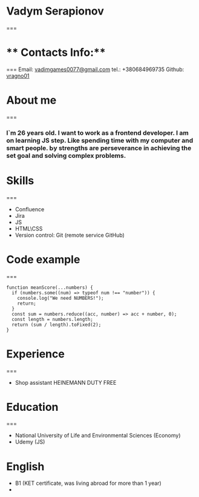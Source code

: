 # **Vadym Serapionov**
===
# ** Contacts Info:**
===
 Email: vadimgames0077@gmail.com
 tel.: +380684969735
 Github: [vragno01](https://github.com/vragno01)

# **About me**
===
### I`m 26 years old. I want to work as a frontend developer. I am on learning JS step. Like spending time with my computer and smart people. Ьy strengths are perseverance in achieving the set goal and solving complex problems.

# **Skills**
===
 * Confluence
 * Jira
 * JS
 * HTML\CSS
 * Version control: Git (remote service GitHub)

# **Code example**
===
```
function meanScore(...numbers) {
  if (numbers.some((num) => typeof num !== "number")) {
    console.log("We need NUMBERS!");
    return;
  }
  const sum = numbers.reduce((acc, number) => acc + number, 0);
  const length = numbers.length;
  return (sum / length).toFixed(2);
}
```

# **Experience**
===
* Shop assistant HEINEMANN DUTY FREE

# **Education**
===
* National University of Life and Environmental Sciences (Economy)
* Udemy (JS)

# **English**

* B1 (KET certificate, was living abroad for more than 1 year)
* 